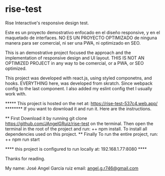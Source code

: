 # rise-test
Rise Interactive's responsive design test.

Este es un proyecto demostrativo enfocado en el diseño responsive, y en el maquetado de interfaces. 
NO ES UN PROYECTO OPTIMIZADO de ninguna manera para ser comercial, ni ser una PWA, ni optimizado en SEO.

This is an demostrative project focused the approach and the implementation of responsive design and UI layout.
THIS IS NOT AN OPTIMIZED PROJECT in any way to be comercial, or a PWA, or SEO optimized.

This project was developed with react.js, using styled componetns, and hooks. 
EVERYTHING here, was developed from skratch. Since webpack config to the last component. 
I also added my eslint config thet I usually work with.


***** This project is hosted on the net at: https://rise-test-537c4.web.app/ ********
If you want to download it and run it. Here are the instructions.

** First
Download it by running git clone https://github.com/JAngelGRuiz/rise-test on the terminal.
Then open the terminal in the root of the project and run:
++ npm install. To install all dependencies used on this project. 
** Finally
To run the entire project, run:
++ npm run start

**** this project is configured to run locally at: 192.168.1.77:8080 ****

Thanks for reading. 

My name: José Angel García ruiz
email: angel.g.r746@gmail.com
